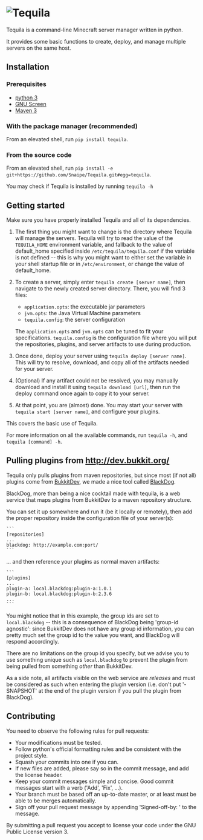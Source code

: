 ![Tequila][logo]
================

Tequila is a command-line Minecraft server manager written in python.

It provides some basic functions to create, deploy, and manage multiple servers on the same host.

## Installation

### Prerequisites

* [python 3][python]
* [GNU Screen][screen]
* [Maven 3][maven]

### With the package manager (recommended)

From an elevated shell, run `pip install tequila`.

### From the source code

From an elevated shell, run `pip install -e git+https://github.com/Snaipe/Tequila.git#egg=tequila`.

You may check if Tequila is installed by running `tequila -h`

## Getting started

Make sure you have properly installed Tequila and all of its dependencies.

1. The first thing you might want to change is the directory where Tequila will manage the servers. 
Tequila will try to read the value of the `TEQUILA_HOME` environment variable, and fallback to the value of default_home
specified inside `/etc/tequila/tequila.conf` if the variable is not defined -- this is why you might want to either set 
the variable in your shell startup file or in `/etc/environment`, or change the value of default_home.

2. To create a server, simply enter `tequila create [server name]`, then navigate to the newly created server directory.
There, you will find 3 files:
    * `application.opts`: the executable jar parameters
    * `jvm.opts`: the Java Virtual Machine parameters
    * `tequila.config`: the server configuration
    
    The `application.opts` and `jvm.opts` can be tuned to fit your specifications.
    `tequila.config` is the configuration file where you will put the repositories, plugins, and server artifacts to use
    during production.
3. Once done, deploy your server using `tequila deploy [server name]`. This will try to resolve, download, and copy all of
the artifacts needed for your server.

4. (Optional) If any artifact could not be resolved, you may manually download and install it using `tequila download [url]`, then run
the deploy command once again to copy it to your server.

5. At that point, you are (almost) done. You may start your server with `tequila start [server name]`, and configure your plugins.

This covers the basic use of Tequila.

For more information on all the available commands, run `tequila -h`, and `tequila [command] -h`.

## Pulling plugins from http://dev.bukkit.org/

Tequila only pulls plugins from maven repositories, but since most (if not all) plugins come from [BukkitDev][bukkitdev],
we made a nice tool called [BlackDog][blackdog].

BlackDog, more than being a nice cocktail made with tequila, is a web service that maps plugins from BukkitDev to a
maven repository structure.

You can set it up somewhere and run it (be it locally or remotely), then add the proper repository inside the configuration
file of your server(s):

    ```
    [repositories]
    ...
    blackdog: http://example.com:port/
    ```
    
... and then reference your plugins as normal maven artifacts:

    ```
    [plugins]
    ...
    plugin-a: local.blackdog:plugin-a:1.0.1
    plugin-b: local.blackdog:plugin-b:2.3.6
    ...
    ```

You might notice that in this example, the group ids are set to `local.blackdog` -- this is a consequence of BlackDog
being 'group-id agnostic': since BukkitDev does not have any group id information, you can pretty much set the group id
to the value you want, and BlackDog will respond accordingly.

There are no limitations on the group id you specify, but we advise you to use something unique such as `local.blackdog`
to prevent the plugin from being pulled from something *other* than BukkitDev.

As a side note, all artifacts visible on the web service are *releases* and must be considered as such when entering
the plugin version (i.e. don't put '-SNAPSHOT' at the end of the plugin version if you pull the plugin from BlackDog).

## Contributing

You need to observe the following rules for pull requests:

* Your modifications must be tested.
* Follow python's official formatting rules and be consistent with the project style.
* Squash your commits into one if you can.
* If new files are added, please say so in the commit message, and add the license header.
* Keep your commit messages simple and concise. Good commit messages start with a verb ('Add', 'Fix', ...).
* Your branch must be based off an up-to-date master, or at least must be able to be merges automatically.
* Sign off your pull request message by appending 'Signed-off-by: <name> <email>' to the message.

By submitting a pull request you accept to license your code under the GNU Public License version 3.

[logo]: ../graphics/logo.png?raw=true
[python]: https://www.python.org/
[screen]: http://www.gnu.org/software/screen/
[maven]: http://maven.apache.org/
[bukkitdev]: http://dev.bukkit.org/bukkit-plugins/
[blackdog]: http://github.com/Snaipe/BlackDog.git